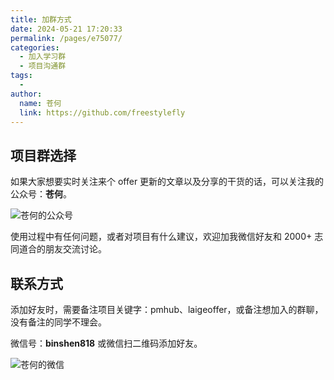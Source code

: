 ```yaml
---
title: 加群方式
date: 2024-05-21 17:20:33
permalink: /pages/e75077/
categories:
  - 加入学习群
  - 项目沟通群
tags:
  - 
author: 
  name: 苍何
  link: https://github.com/freestylefly
---
```

## 项目群选择

如果大家想要实时关注来个 offer 更新的文章以及分享的干货的话，可以关注我的公众号：**苍何**。

![苍何的公众号](https://cdn.tobebetterjavaer.com/stutymore/扫码_搜索联合传播样式-标准色版.bmp)

使用过程中有任何问题，或者对项目有什么建议，欢迎加我微信好友和 2000+ 志同道合的朋友交流讨论。

## 联系方式

添加好友时，需要备注项目关键字：pmhub、laigeoffer，或备注想加入的群聊，没有备注的同学不理会。

微信号：**binshen818** 或微信扫二维码添加好友。

![苍何的微信](https://cdn.tobebetterjavaer.com/stutymore/标准.png)


